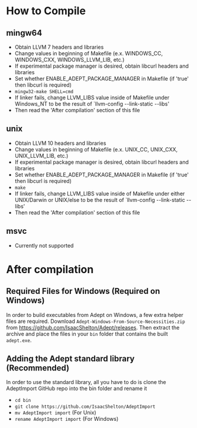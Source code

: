 
# How to Compile

## mingw64
- Obtain LLVM 7 headers and libraries
- Change values in beginning of Makefile (e.x. WINDOWS_CC, WINDOWS_CXX, WINDOWS_LLVM_LIB, etc.)
- If experimental package manager is desired, obtain libcurl headers and libraries
- Set whether ENABLE_ADEPT_PACKAGE_MANAGER in Makefile (if 'true' then libcurl is required)
- `mingw32-make SHELL=cmd`
- If linker fails, change LLVM_LIBS value inside of Makefile under Windows_NT to be the result of `llvm-config --link-static --libs'
- Then read the 'After compilation' section of this file

## unix
- Obtain LLVM 10 headers and libraries
- Change values in beginning of Makefile (e.x. UNIX_CC, UNIX_CXX, UNIX_LLVM_LIB, etc.)
- If experimental package manager is desired, obtain libcurl headers and libraries
- Set whether ENABLE_ADEPT_PACKAGE_MANAGER in Makefile (if 'true' then libcurl is required)
- `make`
- If linker fails, change LLVM_LIBS value inside of Makefile under either UNIX/Darwin or UNIX/else to be the result of `llvm-config --link-static --libs'
- Then read the 'After compilation' section of this file

## msvc
- Currently not supported


# After compilation

## Required Files for Windows (Required on Windows)
In order to build executables from Adept on Windows, a few extra helper files are required. Download `Adept-Windows-From-Source-Necessities.zip` from https://github.com/IsaacShelton/Adept/releases. Then extract the archive and place the files in your `bin` folder that contains the built `adept.exe`.

## Adding the Adept standard library (Recommended)
In order to use the standard library, all you have to do is clone the AdeptImport GitHub repo into the bin folder and rename it
- `cd bin`
- `git clone https://github.com/IsaacShelton/AdeptImport`
- `mv AdeptImport import` (For Unix)
- `rename AdeptImport import` (For Windows)

